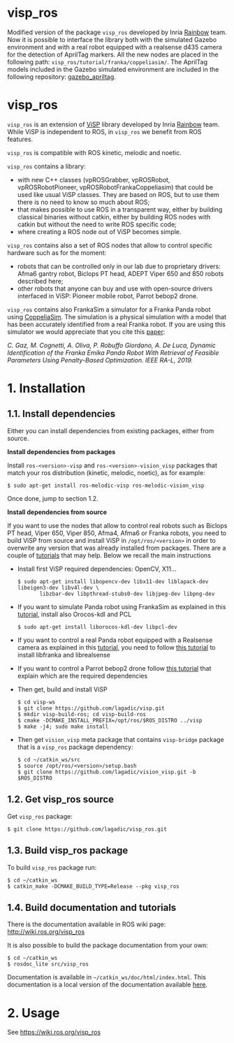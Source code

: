 visp_ros
========
Modified version of the package `visp_ros` developed by Inria [Rainbow](https://team.inria.fr/rainbow/) team. Now it is possible to interface the library both with the simulated Gazebo environment and with a real robot equipped with a realsense d435 camera for the detection of AprilTag markers. All the new nodes are placed in the following path: `visp_ros/tutorial/franka/coppeliasim/`. 
The AprilTag models included in the Gazebo simulated environment are included in the following repository: [gazebo_apriltag](https://github.com/koide3/gazebo_apriltag).

visp_ros
========
`visp_ros` is an extension of [ViSP](https://visp.inria.fr/) library developed by Inria [Rainbow](https://team.inria.fr/rainbow/) team. While ViSP is independent to ROS, in `visp_ros` we benefit from ROS features.

`visp_ros` is compatible with ROS kinetic, melodic and noetic.

`visp_ros` contains a library:

- with new C++ classes (vpROSGrabber, vpROSRobot, vpROSRobotPioneer, vpROSRobotFrankaCoppeliasim) that could be used like usual ViSP classes. They are based on ROS, but to use them there is no need to know so much about ROS;
- that makes possible to use ROS in a transparent way, either by building classical binaries without catkin, either by building ROS nodes with catkin but without the need to write ROS specific code;
- where creating a ROS node out of ViSP becomes simple.

`visp_ros` contains also a set of ROS nodes that allow to control specific hardware such as for the moment:

- robots that can be controlled only in our lab due to proprietary drivers: Afma6 gantry robot, Biclops PT head, ADEPT Viper 650 and 850 robots described here;
- other robots that anyone can buy and use with open-source drivers interfaced in ViSP: Pioneer mobile robot, Parrot bebop2 drone.

`visp_ros` contains also FrankaSim a simulator for a Franka Panda robot using [CoppeliaSim](https://www.coppeliarobotics.com/). The simulation is a physical simulation with a model that has been accurately identified from a real Franka robot. If you are using this simulator we would appreciate that you cite this [paper](http://rainbow-doc.irisa.fr/publi/publi/Gaz19a-eng.html):

*C. Gaz, M. Cognetti, A. Oliva, P. Robuffo Giordano, A. De Luca, Dynamic Identification of the Franka Emika Panda Robot With Retrieval of Feasible Parameters Using Penalty-Based Optimization. IEEE RA-L, 2019.*

# 1. Installation

## 1.1. Install dependencies 

Either you can install dependencies from existing packages, either from source.

**Install dependencies from packages**

Install `ros-<version>-visp` and `ros-<version>-vision_visp` packages that match your ros distribution (kinetic, melodic, noetic), as for example:

  ```
  $ sudo apt-get install ros-melodic-visp ros-melodic-vision_visp
  ```

Once done, jump to section 1.2. 

**Install dependencies from source**

If you want to use the nodes that allow to control real robots such as Biclops PT head, Viper 650, Viper 850, Afma4, Afma6 or Franka robots, you need to build ViSP from source and install ViSP in `/opt/ros/<version>` in order to overwrite any version that was already installed from packages. There are a couple of [tutorials](https://visp-doc.inria.fr/doxygen/visp-daily/tutorial-install-ubuntu.html) that may help. Below we recall the main instructions

- Install first ViSP required dependencies: OpenCV, X11... 

  ```
  $ sudo apt-get install libopencv-dev libx11-dev liblapack-dev libeigen3-dev libv4l-dev \
         libzbar-dev libpthread-stubs0-dev libjpeg-dev libpng-dev
  ```

- If you want to simulate Panda robot using FrankaSim as explained in this [tutorial](http://docs.ros.org/en/noetic/api/visp_ros/html/tutorial-franka-coppeliasim.html),
  install also Orocos-kdl and PCL

  ```
  $ sudo apt-get install liborocos-kdl-dev libpcl-dev
  ```

- If you want to control a real Panda robot equipped with a Realsense camera as explained in this [tutorial](http://docs.ros.org/en/noetic/api/visp_ros/html/tutorial-franka-coppeliasim.html),
  you need to follow [this tutorial](https://visp-doc.inria.fr/doxygen/visp-daily/tutorial-franka-pbvs.html) to install libfranka and librealsense

- If you want to control a Parrot bebop2 drone follow [this tutorial](http://wiki.ros.org/visp_ros/Tutorials/How%20to%20do%20visual%20servoing%20with%20Parrot%20Bebop%202%20drone%20and%20visp_ros) that explain which are the required dependencies

- Then get, build and install ViSP

  ```
  $ cd visp-ws
  $ git clone https://github.com/lagadic/visp.git
  $ mkdir visp-build-ros; cd visp-build-ros
  $ cmake -DCMAKE_INSTALL_PREFIX=/opt/ros/$ROS_DISTRO ../visp
  $ make -j4; sudo make install
  ```

- Then get `vision_visp` meta package that contains `visp-bridge` package that is a `visp_ros` package dependency:

  ```
  $ cd ~/catkin_ws/src
  $ source /opt/ros/<version>/setup.bash
  $ git clone https://github.com/lagadic/vision_visp.git -b $ROS_DISTRO
  ```

## 1.2. Get visp_ros source

Get `visp_ros` package:

  ```
  $ git clone https://github.com/lagadic/visp_ros.git
  ```

## 1.3. Build visp_ros package

To build `visp_ros` package run:

  ```
  $ cd ~/catkin_ws
  $ catkin_make -DCMAKE_BUILD_TYPE=Release --pkg visp_ros
  ```

## 1.4. Build documentation and tutorials

There is the documentation available in ROS wiki page: http://wiki.ros.org/visp_ros

It is also possible to build the package documentation from your own:

  ```
  $ cd ~/catkin_ws
  $ rosdoc_lite src/visp_ros
  ```

Documentation is available in `~/catkin_ws/doc/html/index.html`.
This documentation is a local version of the documentation available [here](http://docs.ros.org/en/noetic/api/visp_ros/html/index.html).

# 2. Usage

See https://wiki.ros.org/visp_ros
